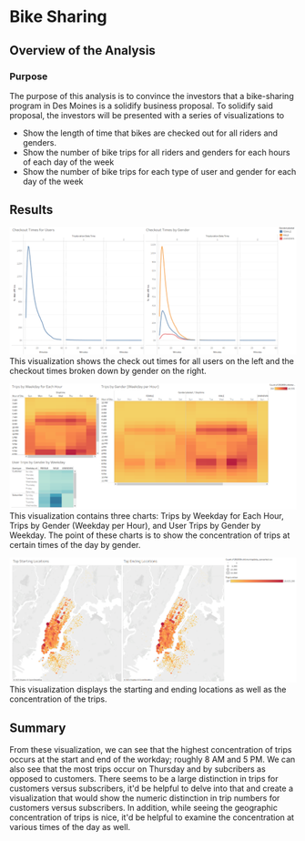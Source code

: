 



# Bike Sharing

  

## Overview of the Analysis

  

### Purpose
The purpose of this analysis is to convince the investors that a bike-sharing program in Des Moines is a solidify business proposal. To solidify said proposal, the investors will be presented with a series of visualizations to

- Show the length of time that bikes are checked out for all riders and genders.
- Show the number of bike trips for all riders and genders for each hours of each day of the week
- Show the number of bike trips for each type of user and gender for each day of the week
  

## Results

   ![CheckoutTimes](Output/CheckoutTimes.png)
This visualization shows the check out times for all users on the left and the checkout times broken down by gender on the right.


![TripBreakdown](Output/TripBreakdown.png)
This visualization contains three charts: Trips by Weekday for Each Hour, Trips by Gender (Weekday per Hour), and User Trips by Gender by Weekday. The point of these charts is to show the concentration of trips at certain times of the day by gender.

![StartingAndEndingLocations](Output/StartingAndEndingLocations.png)
This visualization displays the starting and ending locations as well as the concentration of the trips.

## Summary
From these visualization, we can see that the highest concentration of trips occurs at the start and end of the workday; roughly 8 AM and 5 PM. We can also see that the most trips occur on Thursday and by subcribers as opposed to customers. There seems to be a large distinction in trips for customers versus subscribers, it'd be helpful to delve into that and create a visualization that would show the numeric distinction in trip numbers for customers versus subscribers. In addition, while seeing the geographic concentration of trips is nice, it'd be helpful to examine the concentration at various times of the day as well.

